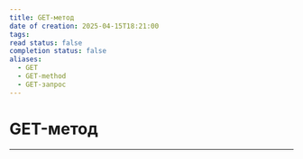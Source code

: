 ```yaml
---
title: GET-метод
date of creation: 2025-04-15T18:21:00
tags: 
read status: false
completion status: false
aliases:
  - GET
  - GET-method
  - GET-запрос
---
```

# GET-метод
---
